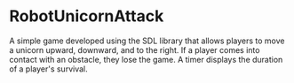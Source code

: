 # RobotUnicornAttack
A simple game developed using the SDL library that allows players to move a unicorn upward, downward, and to the right. If a player comes into contact with an obstacle, they lose the game. A timer displays the duration of a player's survival.
